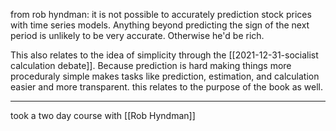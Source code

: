 ---
---

from rob hyndman: it is not possible to accurately prediction stock prices with time series models.  Anything beyond predicting the sign of the next period is unlikely to be very accurate.  Otherwise he'd be rich. 

This also relates to the idea of simplicity through the [[2021-12-31-socialist calculation debate]]. Because prediction is hard making things more proceduraly simple makes tasks like prediction, estimation, and calculation easier and more transparent. this relates to the purpose of the book as well. 

***
took a two day course with [[Rob Hyndman]]

